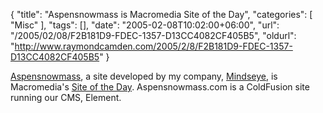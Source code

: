 {
	"title": "Aspensnowmass is Macromedia Site of the Day",
	"categories": [
		"Misc"
	],
	"tags": [],
	"date": "2005-02-08T10:02:00+06:00",
	"url": "/2005/02/08/F2B181D9-FDEC-1357-D13CC4082CF405B5",
	"oldurl": "http://www.raymondcamden.com/2005/2/8/F2B181D9-FDEC-1357-D13CC4082CF405B5"
}

<a href="http://www.aspensnowmass.com">Aspensnowmass</a>, a site developed by my company, <a href="http://www.mindseye.com">Mindseye</a>, is Macromedia's <a href="http://www.macromedia.com/cfusion/showcase/index.cfm">Site of the Day</a>. Aspensnowmass.com is a ColdFusion site running our CMS, Element.